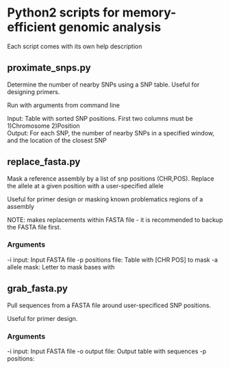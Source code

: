 # Python2 scripts for memory-efficient genomic analysis

Each script comes with its own help description

## proximate_snps.py
Determine the number of nearby SNPs using a SNP table. Useful for designing primers.  

Run with arguments from command line

Input: Table with sorted SNP positions. First two columns must be 1)Chromosome 2)Position  
Output: For each SNP, the number of nearby SNPs in a specified window, and the location of the closest SNP

## replace_fasta.py
Mask a reference assembly by a list of snp positions (CHR,POS). Replace the allele at a given position with a user-specified allele

Useful for primer design or masking known problematics regions of a assembly

NOTE: makes replacements within FASTA file - it is recommended to backup the FASTA file first. 

### Arguments
-i input: Input FASTA file
-p positions file: Table with [CHR POS] to mask
-a allele mask: Letter to mask bases with 

## grab_fasta.py
Pull sequences from a FASTA file around user-specificed SNP positions.

Useful for primer design.

### Arguments
-i input: Input FASTA file
-o output file: Output table with sequences
-p positions: 

